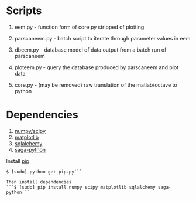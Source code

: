 # Scripts
1. eem.py - function form of core.py stripped of plotting
1. parscaneem.py - batch script to iterate through parameter values in eem
1. dbeem.py - database model of data output from a batch run of parscaneem
1. ploteem.py - query the database produced by parscaneem and plot data

1. core.py - (may be removed) raw translation of the matlab/octave to python

# Dependencies
1. [numpy/scipy](http://docs.scipy.org/doc/)
1. [matplotlib](http://matplotlib.org/contents.html)
1. [sqlalchemy](http://docs.sqlalchemy.org/en/rel_0_8/)
1. [saga-python](http://saga-project.github.io/saga-python/)

Install [pip](http://www.pip-installer.org/en/latest/installing.html#using-get-pip)
```$ curl -O https://raw.github.com/pypa/pip/master/contrib/get-pip.py
$ [sudo] python get-pip.py```

Then install dependencies
```$ [sudo] pip install numpy scipy matplotlib sqlalchemy saga-python```